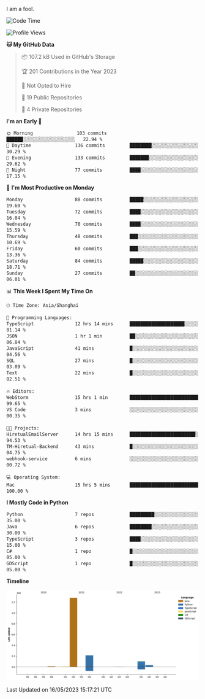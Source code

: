I am a fool.

<!--START_SECTION:waka-->
![Code Time](http://img.shields.io/badge/Code%20Time-400%20hrs%201%20min-blue)

![Profile Views](http://img.shields.io/badge/Profile%20Views-2-blue)

**🐱 My GitHub Data** 

> 📦 107.2 kB Used in GitHub's Storage 
 > 
> 🏆 201 Contributions in the Year 2023
 > 
> 🚫 Not Opted to Hire
 > 
> 📜 19 Public Repositories 
 > 
> 🔑 4 Private Repositories 
 > 
**I'm an Early 🐤** 

```text
🌞 Morning                103 commits         ██████░░░░░░░░░░░░░░░░░░░   22.94 % 
🌆 Daytime                136 commits         ████████░░░░░░░░░░░░░░░░░   30.29 % 
🌃 Evening                133 commits         ███████░░░░░░░░░░░░░░░░░░   29.62 % 
🌙 Night                  77 commits          ████░░░░░░░░░░░░░░░░░░░░░   17.15 % 
```
📅 **I'm Most Productive on Monday** 

```text
Monday                   88 commits          █████░░░░░░░░░░░░░░░░░░░░   19.60 % 
Tuesday                  72 commits          ████░░░░░░░░░░░░░░░░░░░░░   16.04 % 
Wednesday                70 commits          ████░░░░░░░░░░░░░░░░░░░░░   15.59 % 
Thursday                 48 commits          ███░░░░░░░░░░░░░░░░░░░░░░   10.69 % 
Friday                   60 commits          ███░░░░░░░░░░░░░░░░░░░░░░   13.36 % 
Saturday                 84 commits          █████░░░░░░░░░░░░░░░░░░░░   18.71 % 
Sunday                   27 commits          ██░░░░░░░░░░░░░░░░░░░░░░░   06.01 % 
```


📊 **This Week I Spent My Time On** 

```text
🕑︎ Time Zone: Asia/Shanghai

💬 Programming Languages: 
TypeScript               12 hrs 14 mins      ████████████████████░░░░░   81.14 % 
JSON                     1 hr 1 min          ██░░░░░░░░░░░░░░░░░░░░░░░   06.84 % 
JavaScript               41 mins             █░░░░░░░░░░░░░░░░░░░░░░░░   04.56 % 
SQL                      27 mins             █░░░░░░░░░░░░░░░░░░░░░░░░   03.09 % 
Text                     22 mins             █░░░░░░░░░░░░░░░░░░░░░░░░   02.51 % 

🔥 Editors: 
WebStorm                 15 hrs 1 min        █████████████████████████   99.65 % 
VS Code                  3 mins              ░░░░░░░░░░░░░░░░░░░░░░░░░   00.35 % 

🐱‍💻 Projects: 
HiretualEmailServer      14 hrs 15 mins      ████████████████████████░   94.53 % 
TM-Hiretual-Backend      43 mins             █░░░░░░░░░░░░░░░░░░░░░░░░   04.75 % 
webhook-service          6 mins              ░░░░░░░░░░░░░░░░░░░░░░░░░   00.72 % 

💻 Operating System: 
Mac                      15 hrs 5 mins       █████████████████████████   100.00 % 
```

**I Mostly Code in Python** 

```text
Python                   7 repos             █████████░░░░░░░░░░░░░░░░   35.00 % 
Java                     6 repos             ████████░░░░░░░░░░░░░░░░░   30.00 % 
TypeScript               3 repos             ████░░░░░░░░░░░░░░░░░░░░░   15.00 % 
C#                       1 repo              █░░░░░░░░░░░░░░░░░░░░░░░░   05.00 % 
GDScript                 1 repo              █░░░░░░░░░░░░░░░░░░░░░░░░   05.00 % 
```



**Timeline**

![Lines of Code chart](https://raw.githubusercontent.com/VeejaLiu/VeejaLiu/master/assets/bar_graph.png)


 Last Updated on 16/05/2023 15:17:21 UTC
<!--END_SECTION:waka-->
